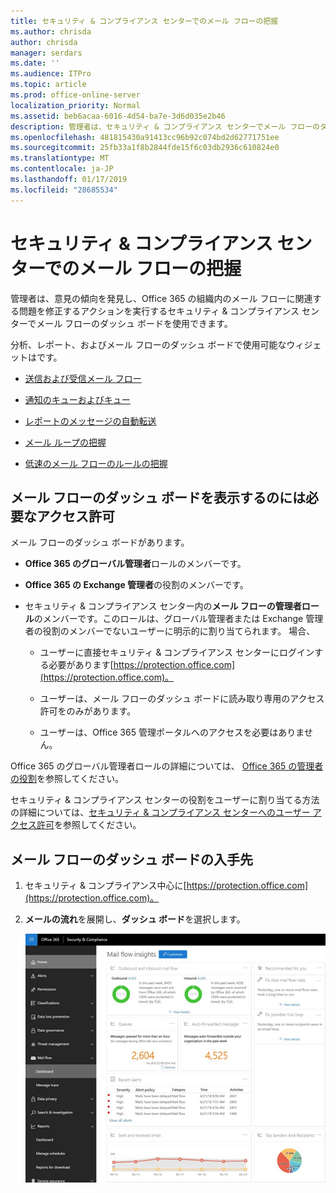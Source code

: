```yaml
---
title: セキュリティ & コンプライアンス センターでのメール フローの把握
ms.author: chrisda
author: chrisda
manager: serdars
ms.date: ''
ms.audience: ITPro
ms.topic: article
ms.prod: office-online-server
localization_priority: Normal
ms.assetid: beb6acaa-6016-4d54-ba7e-3d6d035e2b46
description: 管理者は、セキュリティ & コンプライアンス センターでメール フローのダッシュ ボードについて学習できます。
ms.openlocfilehash: 481815430a91413cc96b92c074bd2d62771751ee
ms.sourcegitcommit: 25fb33a1f8b2844fde15f6c03db2936c610824e0
ms.translationtype: MT
ms.contentlocale: ja-JP
ms.lasthandoff: 01/17/2019
ms.locfileid: "28685534"
---
```

# <a name="mail-flow-insights-in-the-security--compliance-center"></a>セキュリティ & コンプライアンス センターでのメール フローの把握

管理者は、意見の傾向を発見し、Office 365 の組織内のメール フローに関連する問題を修正するアクションを実行するセキュリティ & コンプライアンス センターでメール フローのダッシュ ボードを使用できます。

分析、レポート、およびメール フローのダッシュ ボードで使用可能なウィジェットはです。

- [送信および受信メール フロー](mfi-outbound-and-inbound-mail-flow.md)

- [通知のキューおよびキュー](mfi-queue-alerts-and-queues.md)

- [レポートのメッセージの自動転送](mfi-auto-forwarded-messages-report.md)

- [メール ループの把握](mfi-mail-loop-insight.md)

- [低速のメール フローのルールの把握](mfi-slow-mail-flow-rules-insight.md)

## <a name="permissions-required-to-view-the-mail-flow-dashboard"></a>メール フローのダッシュ ボードを表示するのには必要なアクセス許可

メール フローのダッシュ ボードがあります。

- **Office 365 のグローバル管理者**ロールのメンバーです。

- **Office 365 の Exchange 管理者**の役割のメンバーです。

- セキュリティ & コンプライアンス センター内の**メール フローの管理者ロール**のメンバーです。このロールは、グローバル管理者または Exchange 管理者の役割のメンバーでないユーザーに明示的に割り当てられます。 場合、

  - ユーザーに直接セキュリティ & コンプライアンス センターにログインする必要があります[https://protection.office.com](https://protection.office.com)。

  - ユーザーは、メール フローのダッシュ ボードに読み取り専用のアクセス許可をのみがあります。

  - ユーザーは、Office 365 管理ポータルへのアクセスを必要はありません。

Office 365 のグローバル管理者ロールの詳細については、 [Office 365 の管理者の役割](https://support.office.com/article/da585eea-f576-4f55-a1e0-87090b6aaa9d)を参照してください。

セキュリティ & コンプライアンス センターの役割をユーザーに割り当てる方法の詳細については、[セキュリティ & コンプライアンス センターへのユーザー アクセス許可](https://support.office.com/article/2cfce2c8-20c5-47f9-afc4-24b059c1bd76)を参照してください。

## <a name="where-to-find-the-mail-flow-dashboard"></a>メール フローのダッシュ ボードの入手先

1. セキュリティ & コンプライアンス中心に[https://protection.office.com](https://protection.office.com)。

2. **メールの流れ**を展開し、**ダッシュ ボード**を選択します。

   ![Office 365 のセキュリティ & コンプライアンス センターでメール フローのダッシュ ボード](media/f32f5c0a-ea32-4e47-a477-d070405d4ae8.png)
